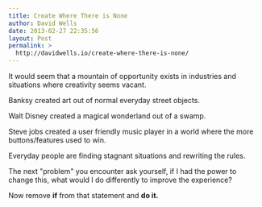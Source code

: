 ```yaml
---
title: Create Where There is None
author: David Wells
date: 2013-02-27 22:35:56
layout: Post
permalink: >
  http://davidwells.io/create-where-there-is-none/
---
```


It would seem that a mountain of opportunity exists in industries and situations where creativity seems vacant.

Banksy created art out of normal everyday street objects.

Walt Disney created a magical wonderland out of a swamp.

Steve jobs created a user friendly music player in a world where the more buttons/features used to win.

Everyday people are finding stagnant situations and rewriting the rules.

The next "problem" you encounter ask yourself, if I had the power to change this, what would I do differently to improve the experience?

Now remove <strong>if</strong> from that statement and <strong>do it.</strong>
